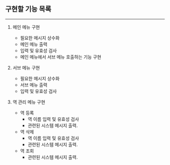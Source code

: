 ## 구현할 기능 목록
---
1. 메인 메뉴 구현
    - 필요한 메시지 상수화
    - 메인 메뉴 출력
    - 입력 및 유효성 검사
    - 메인 메뉴에서 서브 메뉴 호출하는 기능 구현

2. 서브 메뉴 구현
    - 필요한 메시지 상수화
    - 서브 메뉴 출력 
    - 입력 및 유효성 검사

3. 역 관리 메뉴 구현
    - 역 등록
        - 역 이름 입력 및 유효성 검사
        - 관련된 시스템 메시지 출력.
    - 역 삭제
        - 역 이름 입력 및 유효성 검사
        - 관련된 시스템 메시지 출력.
    - 역 조회
        - 관련된 시스템 메시지 출력.